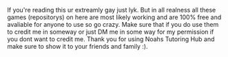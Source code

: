 If you're reading this ur extreamly gay just lyk. But in all realness all these games (repositorys) on here are most likely working and are 100% free and avaliable for anyone to use so go crazy. 
Make sure that if you do use them to credit me in someway or just DM me in some way for my permission if you dont want to credit me. 
Thank you for using Noahs Tutoring Hub and make sure to show it to your friends and family :).
